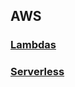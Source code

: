 ## AWS
### [Lambdas](https://prykortech.github.io/aws/lambdas)
### [Serverless](https://prykortech.github.io/aws/serverless)